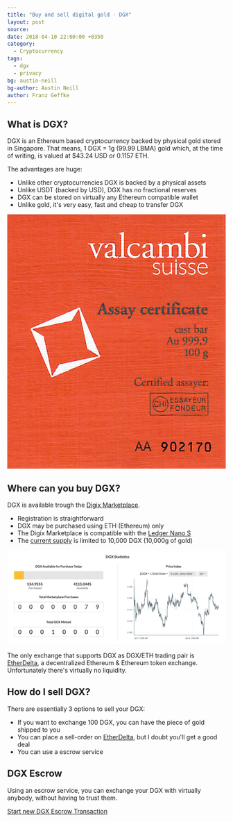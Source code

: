 ```yaml
---
title: "Buy and sell digital gold - DGX"
layout: post
source:
date: 2018-04-10 22:00:00 +0350
category:
  - Cryptocurrency
tags:
  - dgx
  - privacy
bg: austin-neill
bg-author: Austin Neill
author: Franz Geffke
---
```


## What is DGX?

DGX is an Ethereum based cryptocurrency backed by physical gold stored in Singapore. That means, 1 DGX = 1g (99.99 LBMA) gold which, at the time of writing, is valued at $43.24 USD or 0.1157 ETH.

The advantages are huge:
- Unlike other cryptocurrencies DGX is backed by a physical assets
- Unlike USDT (backed by USD), DGX has no fractional reserves
- DGX can be stored on virtually any Ethereum compatible wallet
- Unlike gold, it's very easy, fast and cheap to transfer DGX

![DGX 100g gold asset certificate](/assets/content/2018/buy-and-sell-dgx-digital-gold-token.jpg)

## Where can you buy DGX?

DGX is available trough the [Digix Marketplace](https://digix.global/app/#/marketplace).

- Registration is straightforward
- DGX may be purchased using ETH (Ethereum) only
- The Digix Marketplace is compatible with the [Ledger Nano S](/gist/a-quick-look-ledger-nano-s-crypto-hardware-wallet/)
- The [current supply](https://digix.global/app/#/provenance/assets-explorer/assets-list) is limited to 10,000 DGX (10,000g of gold)

![Digix Marketplace Statistics](/assets/content/2018/buy-and-sell-dgx-digital-gold-token-01.png)

The only exchange that supports DGX as DGX/ETH trading pair is [EtherDelta](https://etherdelta.com/#0x4f3afec4e5a3f2a6a1a411def7d7dfe50ee057bf-ETH), a decentralized Ethereum & Ethereum token exchange. Unfortunately there's virtually no liquidity.

## How do I sell DGX?

There are essentially 3 options to sell your DGX:

- If you want to exchange 100 DGX, you can have the piece of gold shipped to you
- You can place a sell-order on [EtherDelta](https://etherdelta.com/#0x4f3afec4e5a3f2a6a1a411def7d7dfe50ee057bf-ETH), but I doubt you'll get a good deal
- You can use a escrow service

## DGX Escrow

Using an escrow service, you can exchange your DGX with virtually anybody, without having to trust them.

[Start new DGX Escrow Transaction](/dgx-escrow/)
